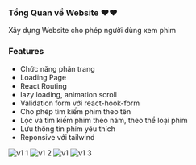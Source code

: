 ### Tổng Quan về Website ❤️❤️
Xây dựng Website cho phép người dùng xem phim

### Features
+ Chức năng phân trang
+ Loading Page
+ React Routing
+ lazy loading, animation scroll
+ Validation form với react-hook-form
+ Cho phép tìm kiếm phim theo tên 
+ Lọc và tìm kiếm phim theo năm, theo thể loại phim
+ Lưu thông tin phim yêu thích
+ Reponsive với tailwind


![v1 1](https://user-images.githubusercontent.com/106683648/205278675-b56d2bd5-47ad-4c51-9f86-812ad79241cb.jpg)
![v1 2](https://user-images.githubusercontent.com/106683648/205278702-d3375f23-ff87-4e6f-be99-55f2dd176d0e.jpg)
![v1](https://user-images.githubusercontent.com/106683648/205278714-82395786-488e-41d6-95b8-f87878518651.jpg)
![v1 3](https://user-images.githubusercontent.com/106683648/205278721-e68fe6a7-faaf-427f-9513-855c3fc8d5c5.jpg)
